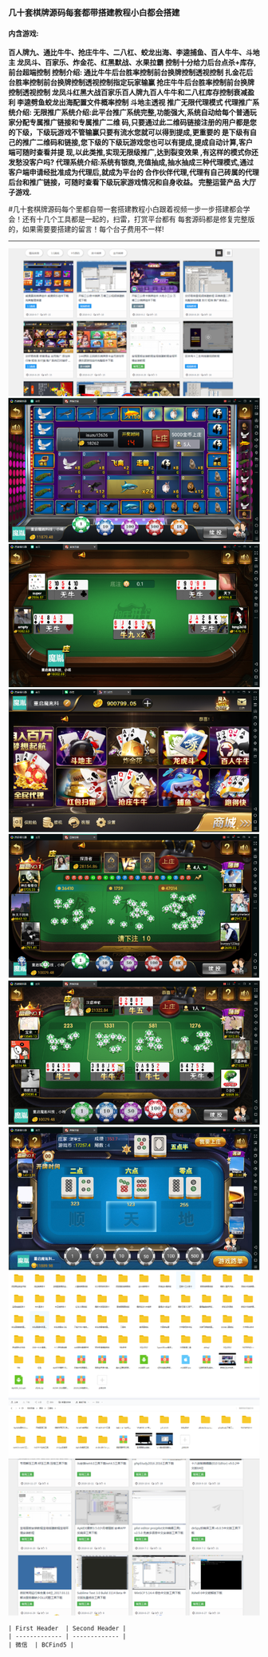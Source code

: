 ### 几十套棋牌源码每套都带搭建教程小白都会搭建
#### 内含游戏:
**百人牌九、通比牛牛、抢庄牛牛、二八杠、蛟龙出海、李逵捕鱼、百人牛牛、斗地主
龙凤斗、百家乐、炸金花、红黑默战、水果拉霸
控制十分给力后台点杀+库存,前台超端控制
控制介绍:
通比牛牛后台胜率控制前台换牌控制透视控制
扎金花后台胜率控制前台换牌控制透视控制指定玩家输赢
抢庄牛牛后台胜率控制前台换牌控制透视控制
龙凤斗红黑大战百家乐百人牌九百人牛牛和二八杠库存控制衰减盈利
李逵劈鱼蛟龙出海配置文件概率控制
斗地主透视
推广无限代理模式
代理推广系统介绍:
无限推广系统介绍:此平台推广系统完整,功能强大,系统自动给每个普通玩家分配专属推广链接和专属推广二维
码,只要通过此二维码链接注册的用户都是您的下级，下级玩游戏不管输赢只要有流水您就可以得到提成,更重要的
是下级有自己的推广二维码和链接,您下级的下级玩游戏您也可以有提成,提成自动计算,客户端可随时查看并提
现,以此类推,实现无限级推广,达到裂变效果 ,有这样的模式你还发愁没客户吗?
代理系统介绍:系统有银商,充值抽成,抽水抽成三种代理模式,通过客户端申请经批准成为代理后,就成为平台的
合作伙伴代理,代理有自己砖属的代理后台和推广链接，可随时查看下级玩家游戏情况和自身收益。
完整运营产品
大厅子游戏.**

#几十套棋牌源码每个里都自带一套搭建教程小白跟着视频一步一步搭建都会学会！还有十几个工具都是一起的，扫雷，打赏平台都有
每套源码都是修复完整版的，如果需要要搭建的留言！每个台子费用不一样!

-------------------------------------------------------------
![](https://github.com/Baoya-live/chess/blob/master/1.png?raw=true)
![](https://github.com/Baoya-live/chess/blob/master/2.png?raw=true)
![](https://github.com/Baoya-live/chess/blob/master/3.png?raw=true)
![](https://github.com/Baoya-live/chess/blob/master/4.png?raw=true)
![](https://github.com/Baoya-live/chess/blob/master/5.png?raw=true)
![](https://github.com/Baoya-live/chess/blob/master/55.png?raw=true)
![](https://github.com/Baoya-live/chess/blob/master/6.png?raw=true)
![](https://github.com/Baoya-live/chess/blob/master/7.png?raw=true)
![](https://github.com/Baoya-live/chess/blob/master/8.png?raw=true)
![](https://github.com/Baoya-live/chess/blob/master/9.png?raw=true)

    | First Header  | Second Header |
    | ------------- | ------------- |
    | 微信  | BCFind5 |
    
